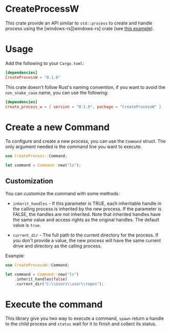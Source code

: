 # CreateProcessW

This crate provide an API similar to `std::process` to create and handle process
using the [windows-rs][windows-rs] crate (see [this example][creating-processes]).

# Usage

Add the following to your `Cargo.toml`:

```toml
[dependencies]
CreateProcessW = "0.1.0"
```

This crate doesn't follow Rust's naming convention, if you want to avoid the
`non_snake_case` name, you can use the following:

```toml
[dependencies]
create_process_w = { version = "0.1.0", package = "CreateProcessW" }
```

# Create a new Command

To configure and create a new process, you can use the `Command` struct. The
only argument needed is the command line you want to execute.

```rust
use CreateProcess::Command;

let command = Command::new("ls");
```

## Customization

You can customize the command with some methods:

* `inherit_handles` - If this parameter is TRUE, each inheritable handle in the
    calling process is inherited by the new process. If the parameter is FALSE,
    the handles are not inherited. Note that inherited handles have the same
    value and access rights as the original handles. The default value is
    `true`.

* `current_dir` - The full path to the current directory for the process. If you
    don't provide a value, the new process will have the same current drive and
    directory as the calling process.

Example:

```rust
use CreateProcessW::Command;

let command = Command::new("ls")
    .inherit_handles(false)
    .current_dir("C:\\Users\\user\\repos");
```

# Execute the command

This library give you two way to execute a command, `spawn` return a handle to
the child process and `status` wait for it to finish and collect its status.


[creating-processes]: https://docs.microsoft.com/en-us/windows/win32/procthread/creating-processes

